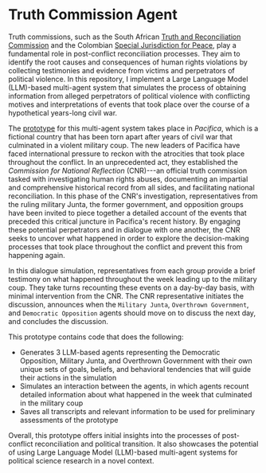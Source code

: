 # Truth Commission Agent

Truth commissions, such as the South African [Truth and Reconciliation Commission](https://www.britannica.com/topic/Truth-and-Reconciliation-Commission-South-Africa) and the Colombian [Special Jurisdiction for Peace](https://www.jep.gov.co/Sala-de-Prensa/Documents1/What%20is%20the%20Special%20Jurisdiction%20for%20Peace.pdf), play a fundamental role in post-conflict reconciliation processes. They aim to identify the root causes and consequences of human rights violations by collecting testimonies and evidence from victims and perpetrators of political violence. In this repository, I implement a Large Language Model (LLM)-based multi-agent  system that simulates the process of obtaining information from alleged perpetrators of political violence with conflicting motives and interpretations of events that took place over the course of a hypothetical years-long civil war. 

The [prototype](https://github.com/allisonkoh/TruthCommissionAgent/blob/main/code/prototype.ipynb) for this multi-agent system takes place in _Pacifica_, which is a fictional country that has been torn apart after years of civil war that culminated in a violent military coup. The new leaders of Pacifica have faced international pressure to reckon with the atrocities that took place throughout the conflict. In an unprecedented act, they established the _Commission for National Reflection_ (CNR)---an official truth commission tasked with investigating human rights abuses, documenting an impartial and comprehensive historical record from all sides, and facilitating national reconciliation. In this phase of the CNR's investigation, representatives from the ruling military Junta, the former government, and opposition groups have been invited to piece together a detailed account of the events that preceded this critical juncture in Pacifica's recent history. By engaging these potential perpetrators and in dialogue with one another, the CNR seeks to uncover what happened in order to explore the decision-making processes that took place throughout the conflict and prevent this from happening again.

In this dialogue simulation, representatives from each group provide a brief testimony on what happened throughout the week leading up to the military coup. They take turns recounting these events on a day-by-day basis, with minimal intervention from the CNR. The CNR representative initiates the discussion, announces when the `Military Junta`, `Overthrown Government`, and `Democratic Opposition` agents should move on to discuss the next day, and concludes the discussion.

This prototype contains code that does the following:

- Generates 3 LLM-based agents representing the Democratic Opposition, Military Junta, and Overthrown Government with their own unique sets of goals, beliefs, and behavioral tendencies that will guide their actions in the simulation
- Simulates an interaction between the agents, in which agents recount detailed information about what happened in the week that culminated in the military coup
- Saves all transcripts and relevant information to be used for preliminary assessments of the prototype

Overall, this prototype offers initial insights into the processes of post-conflict reconciliation and political transition. It also showcases the potential of using Large Language Model (LLM)-based multi-agent systems for political science research in a novel context.
